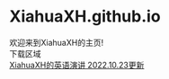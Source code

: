 # XiahuaXH.github.io
<!DOCTYPE html>
<html>
<head>
	<meta charset="utf-8">
	<meta name="school" content="XiahuaXH's HTML for school">
	<title>XiahuaXH</title>
	<link href="CSS/style.css" rel="stylesheet" type="text/css">
	<script src="JS/javascript.js" type="text/javascript"></script>
</head>
<body>
	<div class="decide">欢迎来到XiahuaXH的主页!</div>
	<div>下载区域</div>
	<a href="resources/英语演讲.pptx">XiahuaXH的英语演讲 2022.10.23更新</a>
</body>
</html>
